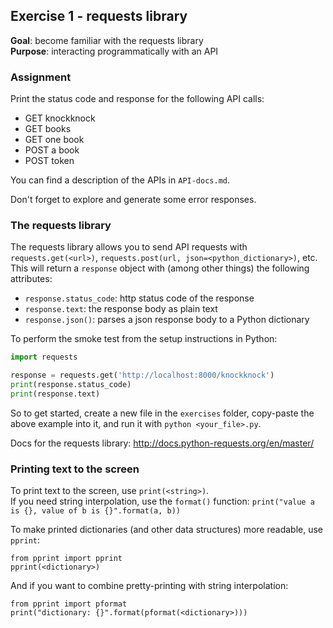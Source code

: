 ## Exercise 1 - requests library
**Goal**: become familiar with the requests library  
**Purpose**: interacting programmatically with an API

### Assignment
Print the status code and response for the following API calls:
- GET knockknock
- GET books
- GET one book
- POST a book
- POST token

You can find a description of the APIs in `API-docs.md`.

Don't forget to explore and generate some error responses.     

### The requests library
The requests library allows you to send API requests with `requests.get(<url>)`,
`requests.post(url, json=<python_dictionary>)`, etc.  
This will return a `response` object with (among other things) the following attributes:
- `response.status_code`: http status code of the response
- `response.text`: the response body as plain text
- `response.json()`: parses a json response body to a Python dictionary

To perform the smoke test from the setup instructions in Python:
```python
import requests

response = requests.get('http://localhost:8000/knockknock')
print(response.status_code)
print(response.text)
```

So to get started, create a new file in the `exercises` folder, copy-paste the above example into it,
and run it with `python <your_file>.py`.

Docs for the requests library: http://docs.python-requests.org/en/master/


### Printing text to the screen
To print text to the screen, use `print(<string>)`.  
If you need string interpolation, use the `format()` function:
`print("value a is {}, value of b is {}".format(a, b))`  

To make printed dictionaries (and other data structures) more readable, use `pprint`:  
```
from pprint import pprint
pprint(<dictionary>)
```

And if you want to combine pretty-printing with string interpolation:
```
from pprint import pformat
print("dictionary: {}".format(pformat(<dictionary>)))
```
